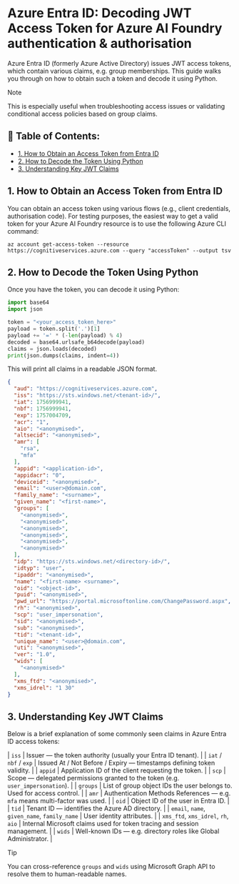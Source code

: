 # Azure Entra ID: Decoding JWT Access Token for Azure AI Foundry authentication & authorisation

Azure Entra ID (formerly Azure Active Directory) issues JWT access tokens, which contain various claims, e.g. group memberships. This guide walks you through on how to obtain such a token and decode it using Python.

> [!NOTE]
> This is especially useful when troubleshooting access issues or validating conditional access policies based on group claims.

## 📑 Table of Contents:
- [1. How to Obtain an Access Token from Entra ID](#1-how-to-obtain-an-access-token-from-entra-id)
- [2. How to Decode the Token Using Python](#2-how-to-decode-the-token-using-python)
- [3. Understanding Key JWT Claims](#3-understanding-key-jwt-claims)

## 1. How to Obtain an Access Token from Entra ID
You can obtain an access token using various flows (e.g., client credentials, authorisation code). For testing purposes, the easiest way to get a valid token for your Azure AI Foundry resource is to use the following Azure CLI command:

``` Shell
az account get-access-token --resource https://cognitiveservices.azure.com --query "accessToken" --output tsv
```

## 2. How to Decode the Token Using Python
Once you have the token, you can decode it using Python:

``` Python
import base64
import json

token = "<your_access_token_here>"
payload = token.split('.')[1]
payload += '=' * (-len(payload) % 4)
decoded = base64.urlsafe_b64decode(payload)
claims = json.loads(decoded)
print(json.dumps(claims, indent=4))
```

This will print all claims in a readable JSON format.

``` JSON
{
  "aud": "https://cognitiveservices.azure.com",
  "iss": "https://sts.windows.net/<tenant-id>/",
  "iat": 1756999941,
  "nbf": 1756999941,
  "exp": 1757004709,
  "acr": "1",
  "aio": "<anonymised>",
  "altsecid": "<anonymised>",
  "amr": [
    "rsa",
    "mfa"
  ],
  "appid": "<application-id>",
  "appidacr": "0",
  "deviceid": "<anonymised>",
  "email": "<user>@domain.com",
  "family_name": "<surname>",
  "given_name": "<first-name>",
  "groups": [
    "<anonymised>",
    "<anonymised>",
    "<anonymised>",
    "<anonymised>",
    "<anonymised>",
    "<anonymised>"
  ],
  "idp": "https://sts.windows.net/<directory-id>/",
  "idtyp": "user",
  "ipaddr": "<anonymised>",
  "name": "<first-name> <surname>",
  "oid": "<object-id>",
  "puid": "<anonymised>",
  "pwd_url": "https://portal.microsoftonline.com/ChangePassword.aspx",
  "rh": "<anonymised>",
  "scp": "user_impersonation",
  "sid": "<anonymised>",
  "sub": "<anonymised>",
  "tid": "<tenant-id>",
  "unique_name": "<user>@domain.com",
  "uti": "<anonymised>",
  "ver": "1.0",
  "wids": [
    "<anonymised>"
  ],
  "xms_ftd": "<anonymised>",
  "xms_idrel": "1 30"
}
```

## 3. Understanding Key JWT Claims
Below is a brief explanation of some commonly seen claims in Azure Entra ID access tokens:

| `iss`                                        | Issuer — the token authority (usually your Entra ID tenant).                    |
| `iat` / `nbf` / `exp`                        | Issued At / Not Before / Expiry — timestamps defining token validity.           |
| `appid`                                      | Application ID of the client requesting the token.                              |
| `scp`                                        | Scope — delegated permissions granted to the token (e.g. `user_impersonation`). |
| `groups`                                     | List of group object IDs the user belongs to. Used for access control.          |
| `amr`                                        | Authentication Methods References — e.g. `mfa` means multi-factor was used.     |
| `oid`                                        | Object ID of the user in Entra ID.                                              |
| `tid`                                        | Tenant ID — identifies the Azure AD directory.                                  |
| `email`, `name`, `given_name`, `family_name` | User identity attributes.                                                       |
| `xms_ftd`, `xms_idrel`, `rh`, `aio`          | Internal Microsoft claims used for token tracing and session management.        |
| `wids`                                       | Well-known IDs — e.g. directory roles like Global Administrator.                |

> [!TIP]
> You can cross-reference `groups` and `wids` using Microsoft Graph API to resolve them to human-readable names.
